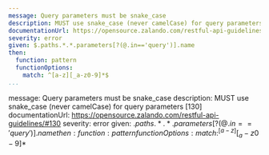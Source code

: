 ---
message: Query parameters must be snake_case
description: MUST use snake_case (never camelCase) for query parameters [130]
documentationUrl: https://opensource.zalando.com/restful-api-guidelines/#130
severity: error
given: $.paths.*.*.parameters[?(@.in=='query')].name
then:
  function: pattern
  functionOptions:
    match: ^[a-z][_a-z0-9]*$
...message: Query parameters must be snake_case
description: MUST use snake_case (never camelCase) for query parameters [130]
documentationUrl: https://opensource.zalando.com/restful-api-guidelines/#130
severity: error
given: $.paths.*.*.parameters[?(@.in=='query')].name
then:
  function: pattern
  functionOptions:
    match: ^[a-z][_a-z0-9]*$